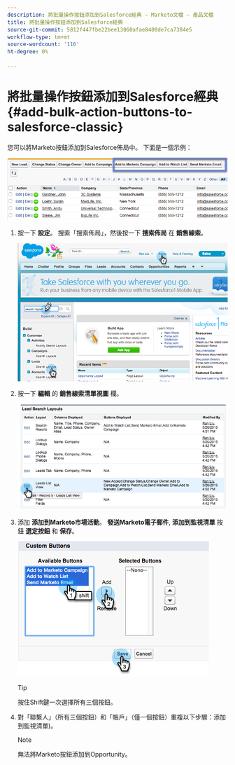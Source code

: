 ```yaml
---
description: 將批量操作按鈕添加到Salesforce經典 — Marketo文檔 — 產品文檔
title: 將批量操作按鈕添加到Salesforce經典
source-git-commit: 5812f447fbe22bee13060afae8408de7ca7384e5
workflow-type: tm+mt
source-wordcount: '116'
ht-degree: 0%

---
```


# 將批量操作按鈕添加到Salesforce經典{#add-bulk-action-buttons-to-salesforce-classic}

您可以將Marketo按鈕添加到Salesforce佈局中。 下面是一個示例：

![](assets/add-bulk-action-buttons-to-salesforce-classic-1.png)

1. 按一下 **設定**。 搜索「搜索佈局」，然後按一下 **搜索佈局** 在 **銷售線索**。

   ![](assets/add-bulk-action-buttons-to-salesforce-classic-2.png)

1. 按一下 **編輯** 的 **銷售線索清單視圖** 欄。

   ![](assets/add-bulk-action-buttons-to-salesforce-classic-3.png)

1. 添加 **添加到Marketo市場活動**。 **發送Marketo電子郵件**, **添加到監視清單** 按鈕 **選定按鈕** 和 **保存**。

   ![](assets/add-bulk-action-buttons-to-salesforce-classic-4.png)

   >[!TIP]
   >
   >按住Shift鍵一次選擇所有三個按鈕。

1. 對「聯繫人」（所有三個按鈕）和「帳戶」（僅一個按鈕）重複以下步驟：添加到監視清單)。

   >[!NOTE]
   >
   >無法將Marketo按鈕添加到Opportunity。
